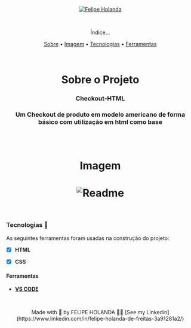 <p align="center">
   <a href="https://www.linkedin.com/in/felipe-holanda-de-freitas-3a91281a2/">
      <img alt="Felipe Holanda" src="https://img.shields.io/badge/-Felipe Holanda-blue?style=flat&logo=Linkedin&logoColor=bluee" />
   </a>
</p>

<br>

<p align="center">Índice...</p>
<p align="center"><a href="#Sobre">Sobre</a> •
<a href="#Imagem">Imagem</a> • 
<a href="#Tecnologias">Tecnologias</a> • 
<a href="#Ferramentas">Ferramentas</a></p>

<br>

<h1 align="center">Sobre o Projeto</h1>

<h3 align="center"> Checkout-HTML</h3>
<h3 align="center">Um Checkout de produto em modelo americano de forma básico com utilização em html como base</h3>

<br><br>

<h1 align="center">Imagem</h1>

<h1 align="center">
   <img alt="Readme" title="Readme" src="" />
</h1>

<br>

 ### Tecnologias 🚀

  As seguintes ferramentas foram usadas na construção do projeto:

  - [x] **HTML**
  - [x] **CSS**


 #### Ferramentas

  - [**VS CODE**](https://code.visualstudio.com/)
 
<br>

  <p align="center">Made with 💜 by FELIPE HOLANDA 👋🏻 [See my Linkedin](https://www.linkedin.com/in/felipe-holanda-de-freitas-3a91281a2/)</p>

